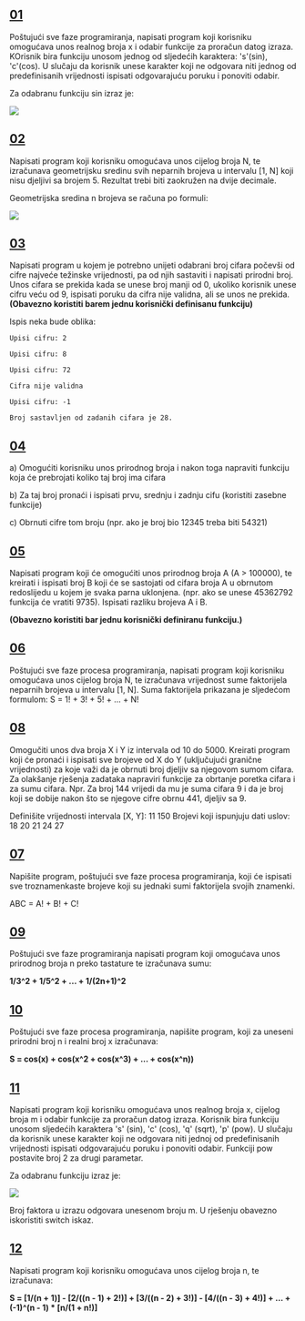 ## [**01**](01.cpp)

Poštujući sve faze programiranja, napisati program koji korisniku omogućava unos realnog broja x i odabir funkcije za proračun datog izraza. KOrisnik bira funkciju unosom jednog od sljedećih karaktera: 's'(sin), 'c'(cos). U slučaju da korisnik unese karakter koji ne odgovara niti jednog od predefinisanih vrijednosti ispisati odgovarajuću poruku i ponoviti odabir.

Za odabranu funkciju sin izraz je:

![](https://i.postimg.cc/V65nFr3p/Screenshot-1.png)

## [**02**](02.cpp)

Napisati program koji korisniku omogućava unos cijelog broja N, te izračunava geometrijsku sredinu svih neparnih brojeva u intervalu [1, N] koji nisu djeljivi sa brojem 5. Rezultat trebi biti zaokružen na dvije decimale.

Geometrijska sredina n brojeva se računa po formuli:

![](https://i.postimg.cc/SKnVLsCj/Screenshot-1.png)

## [**03**](03.cpp)

Napisati program u kojem je potrebno unijeti odabrani broj cifara počevši od cifre najveće težinske vrijednosti, pa od njih sastaviti i napisati prirodni broj. Unos cifara se prekida kada se unese broj manji od 0, ukoliko korisnik unese cifru veću od 9, ispisati poruku da cifra nije validna, ali se unos ne prekida. **(Obavezno koristiti barem jednu korisnički definisanu funkciju)**

Ispis neka bude oblika:

```
Upisi cifru: 2

Upisi cifru: 8

Upisi cifru: 72

Cifra nije validna

Upisi cifru: -1

Broj sastavljen od zadanih cifara je 28.
```

## [**04**](04.cpp)
 a) Omogućiti korisniku unos prirodnog broja i nakon toga napraviti funkciju koja će prebrojati koliko taj broj ima cifara

b) Za taj broj pronaći i ispisati prvu, srednju i zadnju cifu (koristiti zasebne funkcije)

c) Obrnuti cifre tom broju (npr. ako je broj bio 12345 treba biti 54321) 

## [**05**](05.cpp)
Napisati program koji će omogućiti unos prirodnog broja A (A > 100000), 
te kreirati i ispisati broj B koji će se sastojati od cifara broja A u obrnutom redoslijedu u kojem je svaka parna uklonjena. 
(npr. ako se unese 45362792 funkcija će vratiti 9735). Ispisati razliku brojeva A i B. 

**(Obavezno koristiti bar jednu korisnički definiranu funkciju.)**

## [**06**](06.cpp)

Poštujući sve faze procesa programiranja, napisati program koji korisniku omogućava unos cijelog broja N, 
te izračunava vrijednost sume faktorijela neparnih brojeva u intervalu [1, N]. Suma faktorijela prikazana je
sljedećom formulom: S = 1! + 3! + 5! + ... + N!


## [**08**](08.cpp)
Omogučiti unos dva broja X i Y iz intervala od 10 do 5000.
Kreirati program koji će pronaći i ispisati sve brojeve od X do Y (uključujući granične vrijednosti) za koje važi da je obrnuti broj djeljiv sa
njegovom sumom cifara.
Za olakšanje rješenja zadataka napraviri funkcije za obrtanje poretka cifara i za sumu cifara.
Npr. Za broj 144 vrijedi da mu je suma cifara 9 i da je broj koji se dobije nakon što se njegove cifre obrnu 441, djeljiv sa 9.

Definišite vrijednosti intervala [X, Y]: 11 150
Brojevi koji ispunjuju dati uslov: 18 20 21 24 27

## [**07**](07.cpp)

Napišite program, poštujući sve faze procesa programiranja, koji će  ispisati sve troznamenkaste brojeve koji su jednaki sumi faktorijela  svojih znamenki.

ABC = A! + B! + C!</i>
## [**09**](08.cpp)

Poštujući sve faze programiranja napisati program koji omogućava unos prirodnog broja n preko tastature te izračunava sumu:

**1/3^2 + 1/5^2 + ... + 1/(2n+1)^2**

## [**10**](10.cpp)
Poštujući sve faze procesa programiranja, napišite program, koji za uneseni prirodni broj n i realni broj x izračunava:

**S = cos(x) + cos(x^2 + cos(x^3) + ... + cos(x^n))**

## [**11**](11.cpp)

Napisati program koji korisniku omogućava unos realnog broja x, cijelog broja m i odabir funkcije za proračun datog izraza.
Korisnik bira funkciju unosom sljedećih karaktera 's' (sin), 'c' (cos), 'q' (sqrt), 'p' (pow). 
U slučaju da korisnik unese karakter koji ne odgovara niti jednoj od predefinisanih vrijednosti ispisati odgovarajuću poruku i ponoviti odabir. 
Funkciji pow postavite broj 2 za drugi parametar.

Za odabranu funkciju izraz je:

![](https://i.postimg.cc/6qsmbfGK/Screenshot-2.png)

Broj faktora u izrazu odgovara unesenom broju m. 
U rješenju obavezno iskoristiti switch iskaz.

## [**12**](12.cpp)
Napisati program koji korisniku omogućava unos cijelog broja n, te izračunava: 

**S = [1/(n + 1)] - [2/((n - 1) + 2!)] + [3/((n - 2) + 3!)] - [4/((n - 3) + 4!)] + ... + (-1)^(n - 1) * [n/(1 + n!)]**
